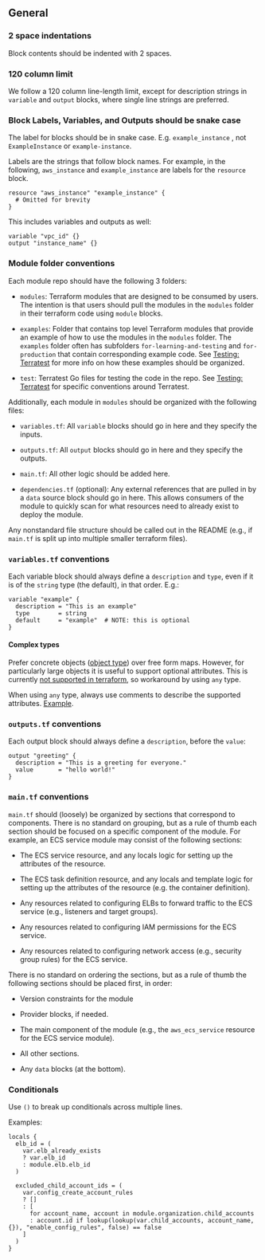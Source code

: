 ## General

### 2 space indentations

Block contents should be indented with 2 spaces.

### 120 column limit

We follow a 120 column line-length limit, except for description strings in `variable` and `output` blocks, where single
line strings are preferred.

### Block Labels, Variables, and Outputs should be snake case

The label for blocks should be in snake case. E.g. `example_instance` , not `ExampleInstance` or `example-instance`.

Labels are the strings that follow block names. For example, in the following, `aws_instance` and `example_instance`
are labels for the `resource` block.

```hcl
resource "aws_instance" "example_instance" {
  # Omitted for brevity
}
```

This includes variables and outputs as well:

```hcl
variable "vpc_id" {}
output "instance_name" {}
```

### Module folder conventions

Each module repo should have the following 3 folders:

- `modules`: Terraform modules that are designed to be consumed by users. The intention is that users should pull the
  modules in the `modules` folder in their terraform code using `module` blocks.

- `examples`: Folder that contains top level Terraform modules that provide an example of how to use the modules in the
  `modules` folder. The `examples` folder often has subfolders `for-learning-and-testing` and `for-production` that contain
  corresponding example code. See [Testing: Terratest](#testing) for more info on how these examples should be organized.

- `test`: Terratest Go files for testing the code in the repo. See [Testing: Terratest](#testing) for specific conventions around Terratest.

Additionally, each module in `modules` should be organized with the following files:

- `variables.tf`: All `variable` blocks should go in here and they specify the inputs.

- `outputs.tf`: All `output` blocks should go in here and they specify the outputs.

- `main.tf`: All other logic should be added here.

- `dependencies.tf` (optional): Any external references that are pulled in by a `data` source block should go in here.
  This allows consumers of the module to quickly scan for what resources need to already exist to deploy the module.

Any nonstandard file structure should be called out in the README (e.g., if `main.tf` is split up into multiple smaller
terraform files).

### `variables.tf` conventions

Each variable block should always define a `description` and `type`, even if it is of the `string` type (the default), in that order. E.g.:

```hcl
variable "example" {
  description = "This is an example"
  type        = string
  default     = "example"  # NOTE: this is optional
}
```

#### Complex types

Prefer concrete objects ([object type](https://www.terraform.io/docs/configuration/types.html#structural-types)) over
free form maps. However, for particularly large objects it is useful to support optional attributes. This is currently
[not supported in terraform](https://github.com/hashicorp/terraform/issues/22449), so workaround by using `any` type.

When using `any` type, always use comments to describe the supported attributes.
[Example](https://github.com/gruntwork-io/module-security/blob/da69690/modules/kms-master-key/variables.tf#L10).

### `outputs.tf` conventions

Each output block should always define a `description`, before the `value`:

```hcl
output "greeting" {
  description = "This is a greeting for everyone."
  value       = "hello world!"
}
```

### `main.tf` conventions

`main.tf` should (loosely) be organized by sections that correspond to components. There is no standard on grouping, but
as a rule of thumb each section should be focused on a specific component of the module. For example, an ECS service
module may consist of the following sections:

- The ECS service resource, and any locals logic for setting up the attributes of the resource.

- The ECS task definition resource, and any locals and template logic for setting up the attributes of the resource
  (e.g. the container definition).

- Any resources related to configuring ELBs to forward traffic to the ECS service (e.g., listeners and target groups).

- Any resources related to configuring IAM permissions for the ECS service.

- Any resources related to configuring network access (e.g., security group rules) for the ECS service.

There is no standard on ordering the sections, but as a rule of thumb the following sections should be placed first, in order:

- Version constraints for the module

- Provider blocks, if needed.

- The main component of the module (e.g., the `aws_ecs_service` resource for the ECS service module).

- All other sections.

- Any `data` blocks (at the bottom).

### Conditionals

Use `()` to break up conditionals across multiple lines.

Examples:

```hcl
locals {
  elb_id = (
    var.elb_already_exists
    ? var.elb_id
    : module.elb.elb_id
  )

  excluded_child_account_ids = (
    var.config_create_account_rules
    ? []
    : [
      for account_name, account in module.organization.child_accounts
      : account.id if lookup(lookup(var.child_accounts, account_name, {}), "enable_config_rules", false) == false
    ]
  )
}
```



<!-- ##DOCS-SOURCER-START
{"sourcePlugin":"Service Catalog Reference","hash":"416bff51d796ed4d4f6bce448d7701bd"}
##DOCS-SOURCER-END -->
